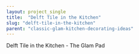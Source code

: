 ```yaml
---
layout: project_single
title:  "Delft Tile in the Kitchen"
slug: "delft-tile-in-the-kitchen"
parent: "classic-glam-kitchen-decorating-ideas"
---
```

Delft Tile in the Kitchen - The Glam Pad